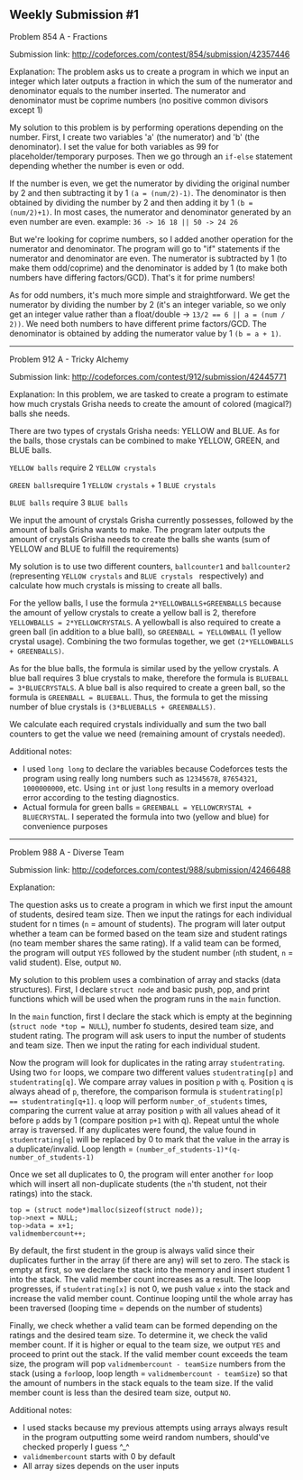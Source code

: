 Weekly Submission #1
-----------------------------------------------------------------------------------
Problem 854 A - Fractions

Submission link: http://codeforces.com/contest/854/submission/42357446

Explanation: 
The problem asks us to create a program in which we input an integer which later outputs a fraction in which the sum of the numerator and denominator equals to the number inserted. The numerator and denominator must be coprime numbers (no positive
common divisors except 1)

My solution to this problem is by performing operations depending on the number. First, I create two variables 'a' (the numerator) 
and 'b' (the denominator). I set the value for both variables as 99 for placeholder/temporary purposes. Then we go through an ```if-else``` statement depending whether the number is even or odd.

If the number is even, we get the numerator by dividing the original number by 2 and then subtracting it by 1 ```(a = (num/2)-1)```.
The denominator is then obtained by dividing the number by 2 and then adding it by 1 ```(b = (num/2)+1)```. In most cases, the numerator
and denominator generated by an even number are even.
  example: ```36 -> 16 18 || 50 -> 24 26```

But we're looking for coprime numbers, so I added another operation for the numerator and denominator. The program will go to 
"if" statements if the numerator and denominator are even. The numerator is subtracted by 1 (to make them odd/coprime) and the denominator is added by 1 (to make both numbers have differing factors/GCD). That's it for prime numbers!

As for odd numbers, it's much more simple and straightforward. We get the numerator by dividing the number by 2 (it's an integer
variable, so we only get an integer value rather than a float/double -> ```13/2 == 6 || a = (num / 2))```. We need both numbers to have different prime factors/GCD. The denominator is obtained by adding the numerator value by 1 ```(b = a + 1)```.

------------------------------------------
Problem 912 A - Tricky Alchemy

Submission link: http://codeforces.com/contest/912/submission/42445771

Explanation:
In this problem, we are tasked to create a program to estimate how much crystals Grisha needs to create the amount of colored (magical?) balls she needs. 

There are two types of crystals Grisha needs: YELLOW and BLUE.
As for the balls, those crystals can be combined to make YELLOW, GREEN, and BLUE balls.

```YELLOW balls``` require 2 ```YELLOW crystals```

```GREEN balls```require 1 ```YELLOW crystals``` + 1 ```BLUE crystals```

```BLUE balls``` require 3 ```BLUE balls```


We input the amount of crystals Grisha currently possesses, followed by the amount of balls Grisha wants to make. The program later outputs the amount of crystals Grisha needs to create the balls she wants (sum of YELLOW and BLUE to fulfill the requirements)

My solution is to use two different counters, ```ballcounter1``` and ```ballcounter2``` (representing ```YELLOW crystals``` and ```BLUE crystals ``` respectively) and calculate how much crystals is missing to create all balls. 

For the yellow balls, I use the formula ```2*YELLOWBALLS+GREENBALLS``` because the amount of yellow crystals to create a yellow ball is 2, therefore ```YELLOWBALLS = 2*YELLOWCRYSTALS```. A yellowball is also required to create a green ball (in addition to a blue ball), so ```GREENBALL = YELLOWBALL``` (1 yellow crystal usage). Combining the two formulas together, we get ```(2*YELLOWBALLS + GREENBALLS)```.

As for the blue balls, the formula is similar used by the yellow crystals. A blue ball requires 3 blue crystals to make, therefore the formula is ```BLUEBALL = 3*BLUECRYSTALS```. A blue ball is also required to create a green ball, so the formula is ```GREENBALL = BLUEBALL```. Thus, the formula to get the missing number of blue crystals is ```(3*BLUEBALLS + GREENBALLS)```.

We calculate each required crystals individually and sum the two ball counters to get the value we need (remaining amount of crystals needed).

Additional notes:

* I used ```long long``` to declare the variables because Codeforces tests the program using really long numbers such as ```12345678```, ```87654321```, ```1000000000```, etc. Using ```int``` or just ```long``` results in a memory overload error according to the testing diagnostics.
* Actual formula for green balls = ```GREENBALL = YELLOWCRYSTAL + BLUECRYSTAL```. I seperated the formula into two (yellow and blue) for convenience purposes

---------------------------------------------
Problem 988 A - Diverse Team

Submission link: http://codeforces.com/contest/988/submission/42466488

Explanation:

The question asks us to create a program in which we first input the amount of students, desired team size. Then we input the ratings for each individual student for n times (```n``` = amount of students). The program will later output whether a team can be formed based on the team size and student ratings (no team member shares the same rating). If a valid team can be formed, the program will output ```YES``` followed by the student number (```n```th student, ```n``` = valid student). Else, output ```NO```.

My solution to this problem uses a combination of array and stacks (data structures). First, I declare ```struct node``` and basic push, pop, and print functions which will be used when the program runs in the ```main``` function.

In the ```main``` function, first I declare the stack which is empty at the beginning (```struct node *top = NULL```), number fo students, desired team size, and student rating. The program will ask users to input the number of students and team size. Then we input the rating for each individual student.

Now the program will look for duplicates in the rating array ```studentrating```. Using two ```for``` loops, we compare two different values ```studentrating[p]``` and ```studentrating[q]```. We compare array values in position ```p``` with ```q```. Position ```q``` is always ahead of ```p```, therefore, the comparison formula is ```studentrating[p] == studentrating[q+1]```. ```q``` loop will perform ```number_of_students``` times, comparing the current value at array position ```p``` with all values ahead of it before ```p``` adds by 1 (compare position ```p+1``` with q). Repeat untul the whole array is traversed. If any duplicates were found, the value found in ```studentrating[q]``` will be replaced by 0 to mark that the value in the array is a duplicate/invalid. Loop length = ```(number_of_students-1)*(q-number_of_students-1)```

Once we set all duplicates to 0, the program will enter another ```for``` loop which will insert all non-duplicate students (the ```n```'th student, not their ratings) into the stack. 

```
top = (struct node*)malloc(sizeof(struct node));
top->next = NULL;                
top->data = x+1;            
validmembercount++;  
```

By default, the first student in the group is always valid since their duplicates further in the array (if there are any) will set to zero. The stack is empty at first, so we declare the stack into the memory and insert student 1 into the stack. The valid member count increases as a result. The loop progresses, if ```studentrating[x]``` is not 0, we push value ```x``` into the stack and increase the valid member count. Continue looping until the whole array has been traversed (looping time = depends on the number of students)

Finally, we check whether a valid team can be formed depending on the ratings and the desired team size. To determine it, we check the valid member count. If it is higher or equal to the team size, we output ```YES``` and proceed to print out the stack. If the valid member count exceeds the team size, the program will pop ```validmembercount - teamSize``` numbers from the stack (using a ```for```loop, loop length = ```validmembercount - teamSize```) so that the amount of numbers in the stack equals to the team size. If the valid member count is less than the desired team size, output ```NO```.

Additional notes:

* I used stacks because my previous attempts using arrays always result in the program outputting some weird random numbers, should've checked properly I guess ^_^
* ```validmembercount``` starts with 0 by default
* All array sizes depends on the user inputs
